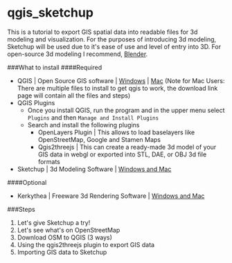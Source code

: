 # qgis_sketchup

This is a tutorial to export GIS spatial data into readable files for 3d modeling and visualization. For the purposes of introducing 3d modeling, Sketchup will be used due to it's ease of use and level of entry into 3D. For open-source 3d modeling I recommend, [Blender](https://www.blender.org/).

###What to install
####Required
* QGIS | Open Source GIS software | [Windows](http://www.qgis.org/en/site/forusers/download.html) | [Mac](http://www.kyngchaos.com/software/qgis) (Note for Mac Users: There are multiple files to install to get qgis to work, the download link page will contain all the files and steps)
* QGIS Plugins
  * Once you install QGIS, run the program and in the upper menu select `Plugins` and then `Manage and Install Plugins`
  * Search and install the following plugins
    * OpenLayers Plugin | This allows to load baselayers like OpenStreetMap, Google and Stamen Maps
    * Qgis2threejs | This can create a ready-made 3d model of your GIS data in webgl or exported into STL, DAE, or OBJ 3d file formats
* Sketchup | 3d Modeling Software | [Windows and Mac](http://www.sketchup.com/download)

####Optional
* Kerkythea | Freeware 3d Rendering Software | [Windows and Mac](http://www.kerkythea.net/cms/)

###Steps
1. Let's give Sketchup a try!
2. Let's see what's on OpenStreetMap
3. Download OSM to QGIS (3 ways)
4. Using the qgis2threejs plugin to export GIS data
5. Importing GIS data to Sketchup
